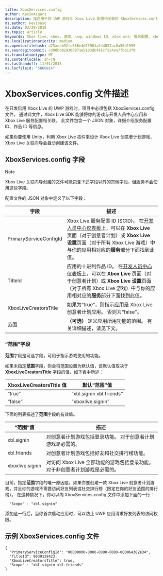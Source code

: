 ```yaml
---
title: XboxServices.config
author: KevinAsgari
description: 描述用于将 UWP 游戏与 Xbox Live 配置相关联的 XboxServices.config 文件。
ms.author: kevinasg
ms.date: 03/29/2018
ms.topic: article
keywords: Xbox live, xbox, 游戏, uwp, windows 10, xbox one, 服务配置, xboxservices.config
ms.localizationpriority: medium
ms.openlocfilehash: d25aecb92fc668e4d75901a2d4857ac0a56d1999
ms.sourcegitcommit: cd00bb829306871e5103db481cf224ea7fb613f0
ms.translationtype: MT
ms.contentlocale: zh-CN
ms.lasthandoff: 11/01/2018
ms.locfileid: "5860814"
---
```

# <a name="xboxservicesconfig-file-description"></a>XboxServices.config 文件描述

在开发启用 Xbox Live 的 UWP 游戏时，项目中必须包括 XboxServices.config 文件。  通过此文件，Xbox Live SDK 能够将你的游戏与开发人员中心应用和 Xbox Live 服务配置相关联。 此文件包含一个 JSON 对象，详细介绍服务配置 ID、作品 ID 等信息。

如果你要使用 Unity，利用 Xbox Live 插件来设计 Xbox Live 创意者计划游戏，Xbox Live 关联向导会自动创建该文件。

## <a name="xboxservicesconfig-fields"></a>XboxServices.config 字段

>[!NOTE]
> Xbox Live 关联向导创建的文件可能包含下述字段以外的其他字段，但服务不会使用这些字段。

配置文件的 JSON 对象中定义了以下字段：

字段 | 描述
--- | ---
PrimaryServiceConfigId  |  Xbox Live 服务配置 ID (SCID)。 在[开发人员中心仪表板](https://developer.microsoft.com/en-us/dashboard)上，可以在 **Xbox Live** 页面（对于创意者计划）或 **Xbox Live 设置**页面（对于所有 Xbox Live 游戏）中与你的应用相对应的**服务**部分下面找到此值。
TitleId  |  应用的十进制作品 ID。 在[开发人员中心仪表板](https://developer.microsoft.com/en-us/dashboard)上，可以在 **Xbox Live** 页面（对于创意者计划）或 **Xbox Live 设置**页面（对于所有 Xbox Live 游戏）中与你的应用相对应的**服务**部分下面找到此值。
XboxLiveCreatorsTitle  |  如果为“true”，则指示应用是 Xbox Live 创意者计划应用。 否则为“false”。
范围  |  **（可选）** 定义应用所用功能的范围。 有关详细描述，请见下文。

### <a name="scope-field"></a>“范围”字段

**范围**字段是可选字段，可用于指示游戏使用的功能。


如果未指定**范围**字段，则会将范围设置为默认值，该默认值取决于 **XboxLiveCreatorsTitle** 字段的值，如下表中所述：

XboxLiveCreatorsTitle 值 | 默认“范围”值
--- | ---
“true”  |  “xbl.signin xbl.friends”
“false”  |  “xboxlive.signin”



下面的列表描述了**范围**字段的有效值。

“范围”值 | 描述
--- | ---
xbl.signin  | 对创意者计划游戏包括登录功能。 对于创意者计划游戏是必需的。
xbl.friends | 对创意者计划游戏包括好友和社交排行榜功能。
xboxlive.signin | 对访问 Xbox Live 全部功能的游戏包括登录功能。 对于非创意者计划游戏是必需的。

目前，指定**范围**字段的唯一原因是，如果你要创建一款 Xbox Live 创意者计划游戏，并且你的游戏不需要访问好友列表或社交排行榜（限定在你的好友范围的排行榜）。 在这种情况下，你可以向 XboxServices.config 文件中添加下面的一行：

```
  "Scope" : "xbl.signin"
```

添加这一行后，当你首次启动应用时，可以防止 UWP 应用请求好友列表的访问权限。

## <a name="example-xboxservicesconfig-file"></a>示例 XboxServices.config 文件

```
{
  "PrimaryServiceConfigId": "00000000-0000-0000-0000-000064382e34",
  "TitleId": 9039138423,
  "XboxLiveCreatorsTitle": true,
  "Scope" : "xbl.signin xbl.friends"
}
```

